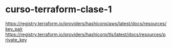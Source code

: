 # curso-terraform-clase-1

https://registry.terraform.io/providers/hashicorp/aws/latest/docs/resources/key_pair
https://registry.terraform.io/providers/hashicorp/tls/latest/docs/resources/private_key